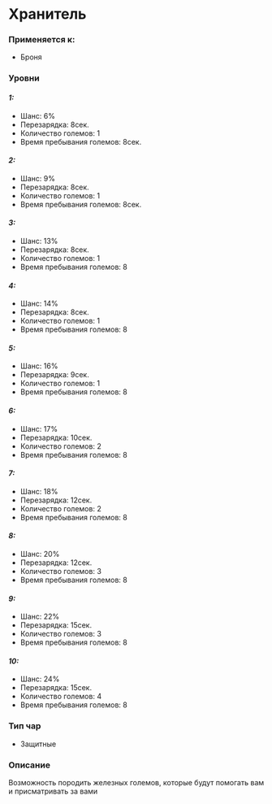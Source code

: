 # Хранитель

### Применяется к:

* Броня

### Уровни

#### _1:_&#x20;

* Шанс: 6%
* Перезарядка:  8сек.
* Количество големов:  1
* Время пребывания големов:  8сек.

#### _2:_

* Шанс: 9%
* Перезарядка:  8сек.&#x20;
* Количество големов:  1
* Время пребывания големов:  8сек.

#### _3:_&#x20;

* Шанс: 13%
* Перезарядка:  8сек.
* Количество големов:  1
* Время пребывания големов:  8

#### _4:_

* Шанс: 14%
* Перезарядка:  8сек.
* Количество големов:  1
* Время пребывания големов:  8

#### _5:_

* Шанс: 16%
* Перезарядка:  9сек.
* Количество големов:  1
* Время пребывания големов:  8

#### _6:_&#x20;

* Шанс: 17%
* Перезарядка:  10сек.&#x20;
* Количество големов:  2
* Время пребывания големов:  8

#### _7:_

* Шанс: 18%
* Перезарядка:  12сек.
* Количество големов:  2
* Время пребывания големов:  8

#### _8:_&#x20;

* Шанс: 20%
* Перезарядка:  12сек.
* Количество големов:  3
* Время пребывания големов:  8

#### _9:_

* Шанс: 22%
* Перезарядка:  15сек.
* Количество големов:  3
* Время пребывания големов:  8

#### _10:_&#x20;

* Шанс: 24%
* Перезарядка:  15сек.&#x20;
* Количество големов:  4
* Время пребывания големов:  8



&#x20;

### Тип чар

* Защитные

### Описание

Возможность породить железных големов, которые будут помогать вам и присматривать за вами&#x20;
